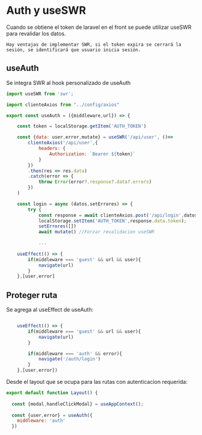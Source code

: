 # Auth y useSWR

Cuando se obtiene el token de laravel en el front se puede utilizar useSWR para revalidar los datos.

    Hay ventajas de implementar SWR, si el token expira se cerrará la sesión, se identificará que usuario inicia sesión.

## useAuth

Se integra SWR al hook personalizado de useAuth

```jsx
import useSWR from 'swr';

import clienteAxios from "../config/axios"

export const useAuth = ({middleware,url}) => {

    const token = localStorage.getItem('AUTH_TOKEN')

    const {data: user,error,mutate} = useSWR('/api/user', ()=>
        clienteAxios('/api/user',{
            headers: {
                Authorization: `Bearer ${token}`
            }
        })
        .then(res => res.data)
        .catch(error => {
            throw Error(error?.response?.data?.errors)
        })
    )

    const login = async (datos,setErrores) => { 
        try {
            const response = await clienteAxios.post('/api/login',datos);
            localStorage.setItem('AUTH_TOKEN',response.data.token);
            setErrores([])
            await mutate() //Forzar revalidacion useSWR

            ...
        
    useEffect(() => { 
        if(middleware === 'guest' && url && user){
            navigate(url)
        }
    },[user,error]
```

## Proteger ruta

Se agrega al useEffect de useAuth:

```jsx

    useEffect(() => { 
        if(middleware === 'guest' && url && user){
            navigate(url)
        }

        if(middleware === 'auth' && error){
            navigate('/auth/login')
        }
    },[user,error])

```
Desde el layout que se ocupa para las rutas con autenticacion requerida:

```jsx
export default function Layout() {
  
  const {modal,handleClickModal} = useAppContext();
  
  const {user,error} = useAuth({
    middleware: 'auth'
  })

```